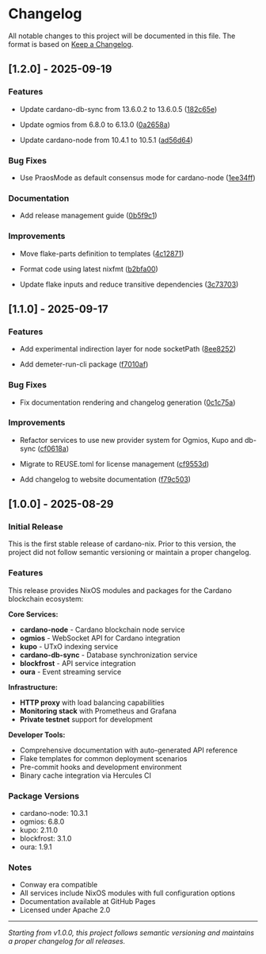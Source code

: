 # Changelog

All notable changes to this project will be documented in this file.
The format is based on [Keep a Changelog](https://keepachangelog.com/en/1.0.0/).

## [1.2.0] - 2025-09-19

### Features

- Update cardano-db-sync from 13.6.0.2 to 13.6.0.5
  ([182c65e](https://github.com/mlabs-haskell/cardano.nix/commit/182c65edc8f2ebd8195d1723ab851e3a9c68a7bd))

- Update ogmios from 6.8.0 to 6.13.0
  ([0a2658a](https://github.com/mlabs-haskell/cardano.nix/commit/0a2658a829ea390a42fd86b010f778b2d6620ede))

- Update cardano-node from 10.4.1 to 10.5.1
  ([ad56d64](https://github.com/mlabs-haskell/cardano.nix/commit/ad56d644ea0273965483c605d91c2e8ad98bd19f))

### Bug Fixes

- Use PraosMode as default consensus mode for cardano-node
  ([1ee34ff](https://github.com/mlabs-haskell/cardano.nix/commit/1ee34ff79eac80570851a0f4fb31724d9a7c93f0))

### Documentation

- Add release management guide
  ([0b5f9c1](https://github.com/mlabs-haskell/cardano.nix/commit/0b5f9c12280139be9db5d9a17c83d460a4e1591c))

### Improvements

- Move flake-parts definition to templates
  ([4c12871](https://github.com/mlabs-haskell/cardano.nix/commit/4c128713668c8c9e409529425f4e909cd8e6e854))

- Format code using latest nixfmt
  ([b2bfa00](https://github.com/mlabs-haskell/cardano.nix/commit/b2bfa007e905dbb749ec794e80d1578d49b40f09))

- Update flake inputs and reduce transitive dependencies
  ([3c73703](https://github.com/mlabs-haskell/cardano.nix/commit/3c737030879adec3e3bf452d7bd7432a885a5c49))

## [1.1.0] - 2025-09-17

### Features

- Add experimental indirection layer for node socketPath
  ([8ee8252](https://github.com/mlabs-haskell/cardano.nix/commit/8ee825291efccbbe313383044d25fff612d42519))

- Add demeter-run-cli package
  ([f7010af](https://github.com/mlabs-haskell/cardano.nix/commit/f7010afbf6716cee5fce217e4516714dd7e04f9e))

### Bug Fixes

- Fix documentation rendering and changelog generation
  ([0c1c75a](https://github.com/mlabs-haskell/cardano.nix/commit/0c1c75a2010fba0b9b8a681da56262caade7cc2c))

### Improvements

- Refactor services to use new provider system for Ogmios, Kupo and db-sync
  ([cf0618a](https://github.com/mlabs-haskell/cardano.nix/commit/cf0618a275d91d4afa049e52ba260346abc4c599))

- Migrate to REUSE.toml for license management
  ([cf9553d](https://github.com/mlabs-haskell/cardano.nix/commit/cf9553d227fc003709ae635ad2292d16db411844))

- Add changelog to website documentation
  ([f79c503](https://github.com/mlabs-haskell/cardano.nix/commit/f79c503014ff0c47221f3917991903b508121a66))

## [1.0.0] - 2025-08-29

### Initial Release

This is the first stable release of cardano-nix. Prior to this version, the project did not follow semantic versioning or maintain a proper changelog.

### Features

This release provides NixOS modules and packages for the Cardano blockchain ecosystem:

**Core Services:**

- **cardano-node** - Cardano blockchain node service
- **ogmios** - WebSocket API for Cardano integration
- **kupo** - UTxO indexing service
- **cardano-db-sync** - Database synchronization service
- **blockfrost** - API service integration
- **oura** - Event streaming service

**Infrastructure:**

- **HTTP proxy** with load balancing capabilities
- **Monitoring stack** with Prometheus and Grafana
- **Private testnet** support for development

**Developer Tools:**

- Comprehensive documentation with auto-generated API reference
- Flake templates for common deployment scenarios
- Pre-commit hooks and development environment
- Binary cache integration via Hercules CI

### Package Versions

- cardano-node: 10.3.1
- ogmios: 6.8.0
- kupo: 2.11.0
- blockfrost: 3.1.0
- oura: 1.9.1

### Notes

- Conway era compatible
- All services include NixOS modules with full configuration options
- Documentation available at GitHub Pages
- Licensed under Apache 2.0

---

_Starting from v1.0.0, this project follows semantic versioning and maintains a proper changelog for all releases._

<!-- generated by git-cliff -->

